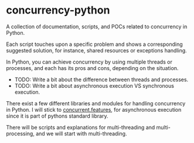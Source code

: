 # concurrency-python

A collection of documentation, scripts, and POCs related to concurrency in Python.

Each script touches upon a specific problem and shows a corresponding suggested solution, for instance, shared resources or exceptions handling. 

In Python, you can achieve concurrency by using multiple threads or processes, and each has its pros and cons, depending on the situation.

* TODO: Write a bit about the difference between threads and processes.
* TODO: Write a bit about asynchronous execution VS synchronous execution.

There exist a few different libraries and modules for handling concurrency in Python. I will stick to [concurrent.features](https://docs.python.org/3/library/concurrent.futures.html), for asynchronous execution since it is part of pythons standard library.

There will be scripts and explanations for multi-threading and multi-processing, and we will start with multi-threading.